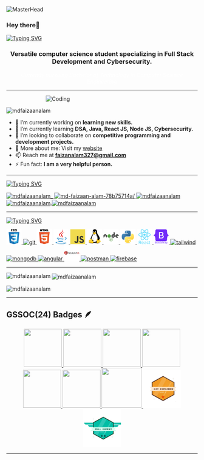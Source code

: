
![MasterHead](https://user-images.githubusercontent.com/90236635/232446433-d5540fa2-fe28-4bb8-b929-cdb51fe61336.gif) 
<h3 align="left"> Hey there👋</h3>

[![Typing SVG](https://readme-typing-svg.herokuapp.com?color=%23ffffff&lines=I'm+Md+Faizaan+Alam&size=30)](https://git.io/typing-svg) 
<h3 align="center">Versatile computer science student specializing in Full Stack Development and Cybersecurity.</h3>
<p align="center" style="color: #ffffff;"><em>Currently pursuing Bachelor of Technology in Computer Science Engineering</em></p> <!-- Added line -->

---

<img align="right" alt="Coding" width="400" src="https://www.icegif.com/wp-content/uploads/2023/06/icegif-92.gif">
<br>

<p align="left">
  <img src="https://komarev.com/ghpvc/?username=mdfaizaanalam&label=Profile%20views&color=0e75b6&style=flat" alt="mdfaizaanalam" />
</p>

- 🔭 I’m currently working on **learning new skills.**
- 🌱 I’m currently learning **DSA, Java, React JS, Node JS, Cybersecurity.**
- 👯 I’m looking to collaborate on **competitive programming and development projects.**
- 🙋‍ More about me: Visit my [website](https://mdfaizaanalam.github.io/)
- 📫 Reach me at **faizanalam327@gmail.com**
- ⚡ Fun fact: **I am a very helpful person.**
  
---

[![Typing SVG](https://readme-typing-svg.herokuapp.com?color=%23ffffff&lines=Let's+Connect+With+Me:&size=25)](https://git.io/typing-svg)
<p align="left">
  <a href="https://twitter.com/mdfaizaanalam_" target="_blank">
    <img align="center" src="https://raw.githubusercontent.com/rahuldkjain/github-profile-readme-generator/master/src/images/icons/Social/twitter.svg" alt="mdfaizaanalam_" height="30" width="40" />
  </a>
  <a href="https://www.linkedin.com/in/mdfaizaanalam/" target="_blank">
    <img align="center" src="https://raw.githubusercontent.com/rahuldkjain/github-profile-readme-generator/master/src/images/icons/Social/linked-in-alt.svg" alt="md-faizaan-alam-78b75714a/" height="30" width="40" />
  </a>
  <a href="https://www.hackerrank.com/mdfaizaanalam" target="_blank">
    <img align="center" src="https://raw.githubusercontent.com/rahuldkjain/github-profile-readme-generator/master/src/images/icons/Social/hackerrank.svg" alt="mdfaizaanalam" height="30" width="40" />
  </a>
  <a href="https://www.leetcode.com/mdfaizaanalam" target="_blank">
    <img align="center" src="https://raw.githubusercontent.com/rahuldkjain/github-profile-readme-generator/master/src/images/icons/Social/leet-code.svg" alt="mdfaizaanalam" height="30" width="40" />
  </a>
  <a href="https://auth.geeksforgeeks.org/user/mdfaizaanalam" target="_blank">
    <img align="center" src="https://raw.githubusercontent.com/rahuldkjain/github-profile-readme-generator/master/src/images/icons/Social/geeks-for-geeks.svg" alt="mdfaizaanalam" height="30" width="40" />
  </a>
</p>

---
[![Typing SVG](https://readme-typing-svg.herokuapp.com?color=%23ffffff&lines=Languages+and+Tools:&size=25)](https://git.io/typing-svg)
<p align="left">
  <a href="https://www.w3schools.com/css/" target="_blank" rel="noreferrer">
    <img src="https://raw.githubusercontent.com/devicons/devicon/master/icons/css3/css3-original-wordmark.svg" alt="css3" width="40" height="40"/>
  </a>
  <a href="https://git-scm.com/" target="_blank" rel="noreferrer">
    <img src="https://www.vectorlogo.zone/logos/git-scm/git-scm-icon.svg" alt="git" width="40" height="40"/>
  </a>
  <a href="https://www.w3.org/html/" target="_blank" rel="noreferrer">
    <img src="https://raw.githubusercontent.com/devicons/devicon/master/icons/html5/html5-original-wordmark.svg" alt="html5" width="40" height="40"/>
  </a>
  <a href="https://www.java.com" target="_blank" rel="noreferrer">
    <img src="https://raw.githubusercontent.com/devicons/devicon/master/icons/java/java-original.svg" alt="java" width="40" height="40"/>
  </a>
  <a href="https://developer.mozilla.org/en-US/docs/Web/JavaScript" target="_blank" rel="noreferrer">
    <img src="https://raw.githubusercontent.com/devicons/devicon/master/icons/javascript/javascript-original.svg" alt="javascript" width="40" height="40"/>
  </a>
  <a href="https://www.linux.org/" target="_blank" rel="noreferrer">
    <img src="https://raw.githubusercontent.com/devicons/devicon/master/icons/linux/linux-original.svg" alt="linux" width="40" height="40"/>
  </a>
  <a href="https://nodejs.org" target="_blank" rel="noreferrer">
    <img src="https://raw.githubusercontent.com/devicons/devicon/master/icons/nodejs/nodejs-original-wordmark.svg" alt="nodejs" width="40" height="40"/>
  </a>
  <a href="https://www.python.org" target="_blank" rel="noreferrer">
    <img src="https://raw.githubusercontent.com/devicons/devicon/master/icons/python/python-original.svg" alt="python" width="40" height="40"/>
  </a>
  <a href="https://reactjs.org/" target="_blank" rel="noreferrer">
    <img src="https://raw.githubusercontent.com/devicons/devicon/master/icons/react/react-original-wordmark.svg" alt="react" width="40" height="40"/>
  </a>
  <a href="https://getbootstrap.com" target="_blank" rel="noreferrer"> 
    <img src="https://raw.githubusercontent.com/devicons/devicon/master/icons/bootstrap/bootstrap-plain-wordmark.svg" alt="bootstrap" width="40" height="40"/> 
  </a>
<a href="https://tailwindcss.com/" target="_blank" rel="noreferrer"> 
  <img src="https://www.vectorlogo.zone/logos/tailwindcss/tailwindcss-icon.svg" alt="tailwind" width="40" height="40"/>
</a>
  <a href="https://www.mongodb.com/" target="_blank" rel="noreferrer">
    <img src="https://www.vectorlogo.zone/logos/mongodb/mongodb-icon.svg" alt="mongodb" width="40" height="40"/>
</a>
 <a href="https://angular.io" target="_blank" rel="noreferrer"> <img src="https://angular.io/assets/images/logos/angular/angular.svg" alt="angular" width="40" height="40"/> </a> <a href="https://angular.io" target="_blank" rel="noreferrer"> <img src="https://raw.githubusercontent.com/devicons/devicon/master/icons/angularjs/angularjs-original-wordmark.svg" alt="angularjs" width="40" height="40"/> 
 </a>
  <a href="https://postman.com" target="_blank" rel="noreferrer"> <img src="https://www.vectorlogo.zone/logos/getpostman/getpostman-icon.svg" alt="postman" width="40" height="40"/> 
  </a>
  <a href="https://firebase.google.com/" target="_blank" rel="noreferrer"> <img src="https://www.vectorlogo.zone/logos/firebase/firebase-icon.svg" alt="firebase" width="40" height="40"/>
  </a> 
</p>

---

<p><img align="left" src="https://github-readme-stats.vercel.app/api/top-langs?username=mdfaizaanalam&show_icons=true&theme=highcontrast&locale=en&layout=compact" alt="mdfaizaanalam" /></p>

<p>&nbsp;<img align="center" src="https://github-readme-stats.vercel.app/api?username=mdfaizaanalam&show_icons=true&theme=highcontrast&locale=en" alt="mdfaizaanalam" /></p>

<p><img align="center" src="https://github-readme-streak-stats.herokuapp.com/?user=mdfaizaanalam&theme=highcontrast" alt="mdfaizaanalam" /></p>

---

## GSSOC(24) Badges 🪶
<div style='display:flex; align-items:center; gap: "10px";' align='center'><a href="https://gssoc.girlscript.tech/leaderboard">
<img src="https://raw.githubusercontent.com/GSSoC24/Postman-Challenge/main/docs/assets/Postman%20White.png" width="100px" height="100px" />
  <img src="https://raw.githubusercontent.com/GSSoC24/Postman-Challenge/main/docs/assets/1.png" width="100px" height="100px" />
  <img src="https://raw.githubusercontent.com/GSSoC24/Postman-Challenge/main/docs/assets/2.png" width="100px" height="100px" />
  <img src="https://raw.githubusercontent.com/GSSoC24/Postman-Challenge/main/docs/assets/3.png" width="100px" height="100px" />
  <img src="https://raw.githubusercontent.com/GSSoC24/Postman-Challenge/main/docs/assets/4.png" width="100px" height="100px" />
  <img src="https://raw.githubusercontent.com/GSSoC24/Postman-Challenge/main/docs/assets/5.png" width="100px" height="100px" />
  <img src="https://raw.githubusercontent.com/GSSoC24/Postman-Challenge/main/docs/assets/6.png" width="105px" height="105px" />
  <img src="https://raw.githubusercontent.com/GSSoC24/Contributor/refs/heads/main/assets/Git%20Explorer.png" width="100px" height="100px" />
  <img src="https://raw.githubusercontent.com/GSSoC24/Contributor/refs/heads/main/assets/Pull%20Expert.png" width="100px" height="100px" /></a>
</div>

---
